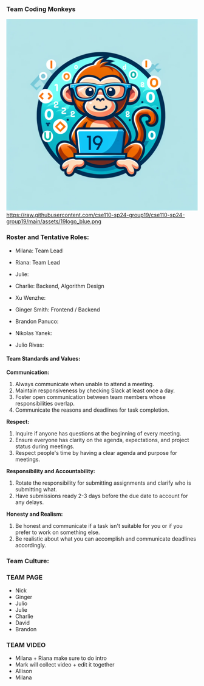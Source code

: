 ### Team Coding Monkeys
[![19 Logo](https://raw.githubusercontent.com/cse110-sp24-group19/cse110-sp24-group19/main/assets/19logo_blue.png)](https://github.com/cse110-sp24-group19/cse110-sp24-group19)
https://raw.githubusercontent.com/cse110-sp24-group19/cse110-sp24-group19/main/assets/19logo_blue.png

### Roster and Tentative Roles:
- Milana: Team Lead
  >
- Riana: Team Lead
  >
- Julie:
  >
- Charlie: Backend, Algorithm Design
  >
- Xu Wenzhe:
  >
- Ginger Smith: Frontend / Backend
  >
- Brandon Panuco:
  >
- Nikolas Yanek:
  >
- Julio Rivas:
  >

#### Team Standards and Values:

**Communication:**
1. Always communicate when unable to attend a meeting.
2. Maintain responsiveness by checking Slack at least once a day.
3. Foster open communication between team members whose responsibilities overlap.
4. Communicate the reasons and deadlines for task completion.

**Respect:**
1. Inquire if anyone has questions at the beginning of every meeting.
2. Ensure everyone has clarity on the agenda, expectations, and project status during meetings.
3. Respect people's time by having a clear agenda and purpose for meetings.

**Responsibility and Accountability:**
1. Rotate the responsibility for submitting assignments and clarify who is submitting what.
2. Have submissions ready 2-3 days before the due date to account for any delays.

**Honesty and Realism:**
1. Be honest and communicate if a task isn't suitable for you or if you prefer to work on something else.
2. Be realistic about what you can accomplish and communicate deadlines accordingly.

### Team Culture:


### TEAM PAGE
- Nick
- Ginger
- Julio
- Julie
- Charlie
- David
- Brandon

### TEAM VIDEO
- Milana + Riana make sure to do intro
- Mark will collect video + edit it together
- Allison
- Milana
